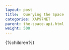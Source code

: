 ```yaml
---
layout: post
title:  Querying the Space
categories: XAP97NET
parent: the-space-api.html
weight: 500
---
```


{%children%}